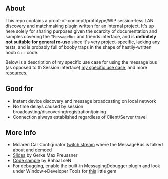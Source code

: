 ## About
This repo contains a proof-of-concept/prototype/WIP session-less LAN discovery and matchmaking plugin written for an internal project. It's up here solely for sharing purposes given the scarcity of documentation and samples covering the `IMessageBus` and friends interface, and is __definitely not suitable for general re-use__ since it's very project-specific, lacking any tests, and is probably full of booby traps in the shape of hastily-written noob c++ code.

Below is a description of my specific use case for using the message bus (as opposed to th Session interface) [my specific use case](#good-for), and more [resources](#more-info).   

## Good for
- Instant device discovery and message broadcasting on local network
- No time delays caused by session broadcasting/discovering/registration/joining
- Connection always established regardless of Client/Server travel

## More Info
- Mclaren Car Configurator [twitch stream](https://www.youtube.com/watch?reload=9&v=tjvKsEcbHk0) where the MessageBus is talked about and demoed
- [Slides](https://www.slideshare.net/GerkeMaxPreussner/ue4-twitch-2016-0505-unreal-message-bus-overview) by Gerke Max Preussner
- [Code sample](https://github.com/BhaaLseN/UnrealMessageBusDemo) by BhhaaLseN
- For debugging, enable the built-in MessagingDebugger plugin and look under Window->Developer Tools for [this](https://gmpreussner.com/portfolio/message-bus) little gem
